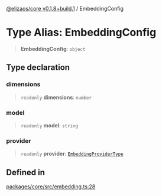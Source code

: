 [@elizaos/core v0.1.8+build.1](../index.md) / EmbeddingConfig

# Type Alias: EmbeddingConfig

> **EmbeddingConfig**: `object`

## Type declaration

### dimensions

> `readonly` **dimensions**: `number`

### model

> `readonly` **model**: `string`

### provider

> `readonly` **provider**: [`EmbeddingProviderType`](EmbeddingProviderType.md)

## Defined in

[packages/core/src/embedding.ts:28](https://github.com/JoeyKhd/eliza/blob/main/packages/core/src/embedding.ts#L28)
